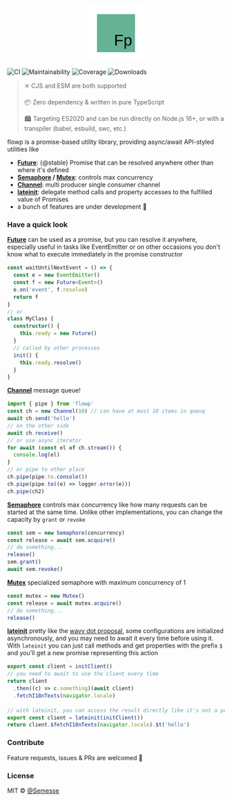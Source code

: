 <p align="center"><img src="./assets/flowp.svg" width="128" height="128"/></p>

![CI](https://img.shields.io/github/workflow/status/Semesse/flowp/Build,%20Test%20and%20Lint/master?style=flat-square)
![Maintainability](https://img.shields.io/codeclimate/maintainability/Semesse/flowp?style=flat-square)
![Coverage](https://img.shields.io/codeclimate/coverage/Semesse/flowp?style=flat-square)
![Downloads](https://img.shields.io/npm/dw/flowp?style=flat-square)

> ✳️ CJS and ESM are both supported
>
> 📦 Zero dependency & written in pure TypeScript
>
> 🏙 Targeting ES2020 and can be run directly on Node.js 16+, or with a transpiler (babel, esbuild, swc, etc.)

flowp is a promise-based utility library, providing async/await API-styled utilities like

- **[Future](https://flowp.pages.dev/classes/Future)**: {@stable} Promise that can be resolved anywhere other than where it's defined
- **[Semaphore](https://flowp.pages.dev/classes/Semaphore) / [Mutex](https://flowp.pages.dev/classes/Mutex)**: controls max concurrency
- **[Channel](https://flowp.pages.dev/classes/Channel)**: multi producer single consumer channel
- **[lateinit](https://flowp.pages.dev/modules#lateinit)**: delegate method calls and property accesses to the fulfilled value of Promises
- a bunch of features are under development 🚧

### Have a quick look

**[Future](https://flowp.pages.dev/classes/Future)** can be used as a promise, but you can resolve it anywhere, especially useful in tasks like EventEmitter or on other occasions you don't know what to execute immediately in the promise constructor

```typescript
const waitUntilNextEvent = () => {
  const e = new EventEmitter()
  const f = new Future<Event>()
  e.on('event', f.resolve)
  return f
}
// or
class MyClass {
  constructor() {
    this.ready = new Future()
  }
  // called by other processes
  init() {
    this.ready.resolve()
  }
}
```



**[Channel](https://flowp.pages.dev/classes/Channel)** message queue!

```typescript
import { pipe } from 'flowp'
const ch = new Channel(10) // can have at most 10 items in queuq
await ch.send('hello')
// on the other side
await ch.receive()
// or use async iterator
for await (const el of ch.stream()) {
  console.log(el)
}
// or pipe to other place
ch.pipe(pipe.to.console())
ch.pipe(pipe.to((e) => logger.error(e)))
ch.pipe(ch2)
```

**[Semaphore](https://flowp.pages.dev/classes/Semaphore)** controls max concurrency like how many requests can be started at the same time. Unlike other implementations, you can change the capacity by `grant` or `revoke`

```typescript
const sem = new Semaphore(concurrency)
const release = await sem.acquire()
// do something...
release()
sem.grant()
await sem.revoke()
```

**[Mutex](https://flowp.pages.dev/classes/Mutex)** specialized semaphore with maximum concurrency of 1

```typescript
const mutex = new Mutex()
const release = await mutex.acquire()
// do something...
release()
```

**[lateinit](https://flowp.pages.dev/modules#lateinit)** pretty like the [wavy dot proposal](https://github.com/tc39/proposal-wavy-dot), some configurations are initialized asynchronously, and you may need to await it every time before using it. With `lateinit` you can just call methods and get properties with the prefix `$` and you'll get a new promise representing this action

```typescript
export const client = initClient()
// you need to await to use the client every time
return client
  .then((c) => c.something)(await client)
  .fetchI18nTexts(navigator.locale)

// with lateinit, you can access the result directly like it's not a promise
export const client = lateinit(initClient())
return client.$fetchI18nTexts(navigator.locale).$t('hello')
```

### Contribute

Feature requests, issues & PRs are welcomed 🥰

### License

MIT © [@Semesse](https://github.com/Semesse)
